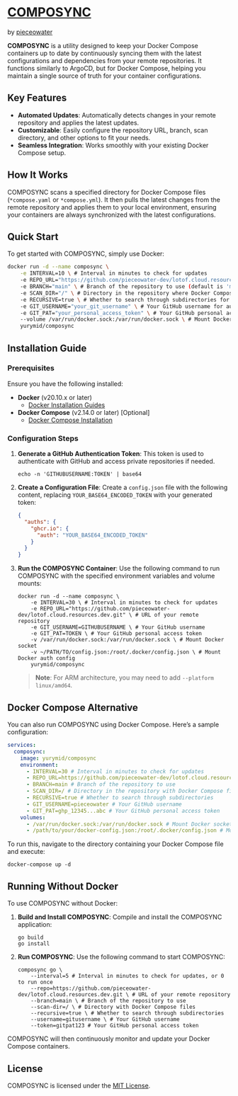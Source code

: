 # [COMPOSYNC](https://github.com/pieceowater-dev/composync)
by [pieceowater](https://github.com/pieceowater)

**COMPOSYNC** is a utility designed to keep your Docker Compose containers up to date by continuously syncing them with the latest configurations and dependencies from your remote repositories. It functions similarly to ArgoCD, but for Docker Compose, helping you maintain a single source of truth for your container configurations.

## Key Features

- **Automated Updates**: Automatically detects changes in your remote repository and applies the latest updates.
- **Customizable**: Easily configure the repository URL, branch, scan directory, and other options to fit your needs.
- **Seamless Integration**: Works smoothly with your existing Docker Compose setup.

## How It Works

COMPOSYNC scans a specified directory for Docker Compose files (`*compose.yaml` or `*compose.yml`). It then pulls the latest changes from the remote repository and applies them to your local environment, ensuring your containers are always synchronized with the latest configurations.

## Quick Start

To get started with COMPOSYNC, simply use Docker:

```bash
docker run -d --name composync \
    -e INTERVAL=10 \ # Interval in minutes to check for updates
    -e REPO_URL="https://github.com/pieceowater-dev/lotof.cloud.resources.dev.git" \ # URL of your remote repository containing Docker Compose files
    -e BRANCH="main" \ # Branch of the repository to use (default is 'main')
    -e SCAN_DIR="/" \ # Directory in the repository where Docker Compose files are located
    -e RECURSIVE=true \ # Whether to search through subdirectories for Docker Compose files
    -e GIT_USERNAME="your_git_username" \ # Your GitHub username for authentication
    -e GIT_PAT="your_personal_access_token" \ # Your GitHub personal access token for authentication
    --volume /var/run/docker.sock:/var/run/docker.sock \ # Mount Docker socket to allow COMPOSYNC to manage Docker containers
    yurymid/composync
```

## Installation Guide

### Prerequisites

Ensure you have the following installed:

- **Docker** (v20.10.x or later)
    - [Docker Installation Guides](https://docs.docker.com/get-docker/)
- **Docker Compose** (v2.14.0 or later) [Optional]
    - [Docker Compose Installation](https://docs.docker.com/compose/install/)

### Configuration Steps

1. **Generate a GitHub Authentication Token**:
   This token is used to authenticate with GitHub and access private repositories if needed.
   ```shell
   echo -n 'GITHUBUSERNAME:TOKEN' | base64
   ```

2. **Create a Configuration File**:
   Create a `config.json` file with the following content, replacing `YOUR_BASE64_ENCODED_TOKEN` with your generated token:
   ```json
   {
     "auths": {
       "ghcr.io": { 
         "auth": "YOUR_BASE64_ENCODED_TOKEN"
       }
     }
   }
   ```

3. **Run the COMPOSYNC Container**:
   Use the following command to run COMPOSYNC with the specified environment variables and volume mounts:
   ```shell
   docker run -d --name composync \
       -e INTERVAL=30 \ # Interval in minutes to check for updates
       -e REPO_URL="https://github.com/pieceowater-dev/lotof.cloud.resources.dev.git" \ # URL of your remote repository
       -e GIT_USERNAME=GITHUBUSERNAME \ # Your GitHub username
       -e GIT_PAT=TOKEN \ # Your GitHub personal access token
       -v /var/run/docker.sock:/var/run/docker.sock \ # Mount Docker socket
       -v ~/PATH/TO/config.json:/root/.docker/config.json \ # Mount Docker auth config
       yurymid/composync
   ```

   > **Note**: For ARM architecture, you may need to add `--platform linux/amd64`.

## Docker Compose Alternative

You can also run COMPOSYNC using Docker Compose. Here’s a sample configuration:

```yaml
services:
  composync:
    image: yurymid/composync
    environment:
      - INTERVAL=30 # Interval in minutes to check for updates
      - REPO_URL=https://github.com/pieceowater-dev/lotof.cloud.resources.dev.git # URL of your remote repository
      - BRANCH=main # Branch of the repository to use
      - SCAN_DIR=/ # Directory in the repository with Docker Compose files
      - RECURSIVE=true # Whether to search through subdirectories
      - GIT_USERNAME=pieceowater # Your GitHub username
      - GIT_PAT=ghp_12345...abc # Your GitHub personal access token
    volumes:
      - /var/run/docker.sock:/var/run/docker.sock # Mount Docker socket
      - /path/to/your/docker-config.json:/root/.docker/config.json # Mount Docker auth config
```

To run this, navigate to the directory containing your Docker Compose file and execute:

```shell
docker-compose up -d
```

## Running Without Docker

To use COMPOSYNC without Docker:

1. **Build and Install COMPOSYNC**:
   Compile and install the COMPOSYNC application:
   ```shell
   go build
   go install
   ```

2. **Run COMPOSYNC**:
   Use the following command to start COMPOSYNC:
   ```shell
   composync go \
       --interval=5 # Interval in minutes to check for updates, or 0 to run once
       --repo=https://github.com/pieceowater-dev/lotof.cloud.resources.dev.git \ # URL of your remote repository
       --branch=main \ # Branch of the repository to use
       --scan-dir=/ \ # Directory with Docker Compose files
       --recursive=true \ # Whether to search through subdirectories
       --username=gitusername \ # Your GitHub username
       --token=gitpat123 # Your GitHub personal access token
   ```

COMPOSYNC will then continuously monitor and update your Docker Compose containers.

## License

COMPOSYNC is licensed under the [MIT License](https://github.com/pieceowater-dev/composync/?tab=MIT-1-ov-file).
